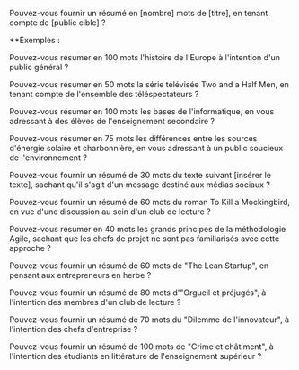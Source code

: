 Pouvez-vous fournir un résumé en [nombre] mots de [titre], en tenant compte de [public cible] ?

**Exemples :

Pouvez-vous résumer en 100 mots l'histoire de l'Europe à l'intention d'un public général ?

Pouvez-vous résumer en 50 mots la série télévisée Two and a Half Men, en tenant compte de l'ensemble des téléspectateurs ?  
  
Pouvez-vous résumer en 100 mots les bases de l'informatique, en vous adressant à des élèves de l'enseignement secondaire ?  
  
Pouvez-vous résumer en 75 mots les différences entre les sources d'énergie solaire et charbonnière, en vous adressant à un public soucieux de l'environnement ?  
  
Pouvez-vous fournir un résumé de 30 mots du texte suivant [insérer le texte], sachant qu'il s'agit d'un message destiné aux médias sociaux ?  
  
Pouvez-vous fournir un résumé de 60 mots du roman To Kill a Mockingbird, en vue d'une discussion au sein d'un club de lecture ?  
  
Pouvez-vous résumer en 40 mots les grands principes de la méthodologie Agile, sachant que les chefs de projet ne sont pas familiarisés avec cette approche ?  
  
Pouvez-vous fournir un résumé de 60 mots de "The Lean Startup", en pensant aux entrepreneurs en herbe ?  
  
Pouvez-vous fournir un résumé de 80 mots d'"Orgueil et préjugés", à l'intention des membres d'un club de lecture ?  
  
Pouvez-vous fournir un résumé de 70 mots du "Dilemme de l'innovateur", à l'intention des chefs d'entreprise ?  
  
Pouvez-vous fournir un résumé de 100 mots de "Crime et châtiment", à l'intention des étudiants en littérature de l'enseignement supérieur ?  
  
